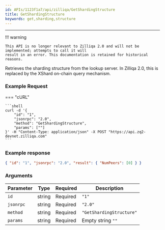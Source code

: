 ```yaml
---
id: APIs/1123f1a7/api/zilliqa/GetShardingStructure
title: GetShardingStructure
keywords: get,sharding,structure
---
```


---

!!! warning

    This API is no longer relevant to Zilliqa 2.0 and will not be implemented; attempts to call it will
    result in an error. This documentation is retained for historical reasons.

Retrieves the sharding structure from the lookup server. In Zilliqa 2.0, this is replaced by the XShard on-chain query mechanism.

### Example Request

=== "cURL"

    ```shell
    curl -d '{
        "id": "1",
        "jsonrpc": "2.0",
        "method": "GetShardingStructure",
        "params": [""]
    }' -H "Content-Type: application/json" -X POST "https://api.zq2-devnet.zilliqa.com"
    ```

### Example response

```json
{ "id": "1", "jsonrpc": "2.0", "result": { "NumPeers": [0] } }
```

### Arguments

| Parameter | Type   | Required | Description              |
| --------- | ------ | -------- | ------------------------ |
| `id`      | string | Required | `"1"`                    |
| `jsonrpc` | string | Required | `"2.0"`                  |
| `method`  | string | Required | `"GetShardingStructure"` |
| `params`  | string | Required | Empty string `""`        |
